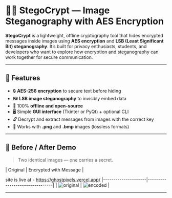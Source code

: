 # 🕵️‍♂️ StegoCrypt — Image Steganography with AES Encryption

**StegoCrypt** is a lightweight, offline cryptography tool that hides encrypted messages inside images using **AES encryption** and **LSB (Least Significant Bit) steganography**. It’s built for privacy enthusiasts, students, and developers who want to explore how encryption and steganography can work together for secure communication.

---

## 🔐 Features

- 🔒 **AES-256 encryption** to secure text before hiding
- 🖼️ **LSB image steganography** to invisibly embed data
- 🧪 100% **offline and open-source**
- 🖥️ Simple **GUI interface** (Tkinter or PyQt) + optional CLI
- 🔓 Decrypt and extract messages from images with the correct key
- 🧰 Works with **.png** and **.bmp** images (lossless formats)

---

## 📸 Before / After Demo

> Two identical images — one carries a secret.

| Original            | Encrypted with Message         |

site is live at - https://ghostpixels.vercel.app/
|---------------------|--------------------------------|
| ![original](examples/original.png) | ![encoded](examples/encoded.png) |

---



